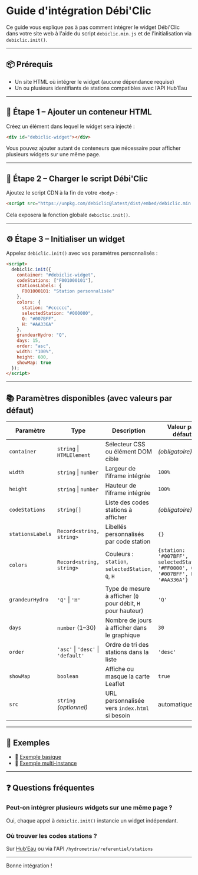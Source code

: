 # Guide d'intégration Débi'Clic

Ce guide vous explique pas à pas comment intégrer le widget Débi'Clic dans votre site web à l'aide du script `debiclic.min.js` et de l'initialisation via `debiclic.init()`.

---

## 📦 Prérequis

- Un site HTML où intégrer le widget (aucune dépendance requise)
- Un ou plusieurs identifiants de stations compatibles avec l’API Hub’Eau

---

## 🧩 Étape 1 – Ajouter un conteneur HTML

Créez un élément dans lequel le widget sera injecté :

```html
<div id="debiclic-widget"></div>
```

Vous pouvez ajouter autant de conteneurs que nécessaire pour afficher plusieurs widgets sur une même page.

---

## 🔧 Étape 2 – Charger le script Débi'Clic

Ajoutez le script CDN à la fin de votre `<body>` :

```html
<script src="https://unpkg.com/debiclic@latest/dist/embed/debiclic.min.js"></script>
```

Cela exposera la fonction globale `debiclic.init()`.

---

## ⚙️ Étape 3 – Initialiser un widget

Appelez `debiclic.init()` avec vos paramètres personnalisés :

```html
<script>
  debiclic.init({
    container: "#debiclic-widget",
    codeStations: ["F001000101"],
    stationsLabels: {
      F001000101: "Station personnalisée"
    },
    colors: {
      station: "#cccccc",
      selectedStation: "#000000",
      Q: "#007BFF",
      H: "#AA336A"
    },
    grandeurHydro: "Q",
    days: 15,
    order: "asc",
    width: "100%",
    height: 600,
    showMap: true
  });
</script>
```


---

## 📚 Paramètres disponibles (avec valeurs par défaut)

| Paramètre         | Type                        | Description                                                                 | Valeur par défaut |
|-------------------|-----------------------------|-----------------------------------------------------------------------------|-------------------|
| `container`       | `string` \| `HTMLElement`    | Sélecteur CSS ou élément DOM cible                                          | *(obligatoire)*   |
| `width`           | `string` \| `number`        | Largeur de l’iframe intégrée                                                | `100%`   |
| `height`          | `string` \| `number`        | Hauteur de l’iframe intégrée                                                | `100%`   |
| `codeStations`    | `string[]`                  | Liste des codes stations à afficher                                         | *(obligatoire)*   |
| `stationsLabels`  | `Record<string, string>`    | Libellés personnalisés par code station                                     | `{}`              |
| `colors`          | `Record<string, string>`    | Couleurs : `station`, `selectedStation`, `Q`, `H`                           | `{station: '#007BFF', selectedStation: '#FF0000', Q: '#007BFF', H: '#AA336A'}` |
| `grandeurHydro`   | `'Q'` \| `'H'`               | Type de mesure à afficher (`Q` pour débit, `H` pour hauteur)                | `'Q'`             |
| `days`            | `number` (1–30)             | Nombre de jours à afficher dans le graphique                                | `30`              |
| `order`           | `'asc'` \| `'desc'` \| `'default'` | Ordre de tri des stations dans la liste                              | `'desc'`          |
| `showMap`         | `boolean`                  | Affiche ou masque la carte Leaflet                                          | `true`            |
| `src`             | `string` *(optionnel)*      | URL personnalisée vers `index.html` si besoin                           | automatique       |

---

## 🧪 Exemples

- 📄 [Exemple basique](../examples/basic.html)
- 📄 [Exemple multi-instance](../examples/multi-instance.html)

---

## ❓ Questions fréquentes

### Peut-on intégrer plusieurs widgets sur une même page ?
Oui, chaque appel à `debiclic.init()` instancie un widget indépendant.

### Où trouver les codes stations ?
Sur [Hub’Eau](https://hubeau.eaufrance.fr/page/api-hydrometrie#/) ou via l'API `/hydrometrie/referentiel/stations`

---

Bonne intégration !
